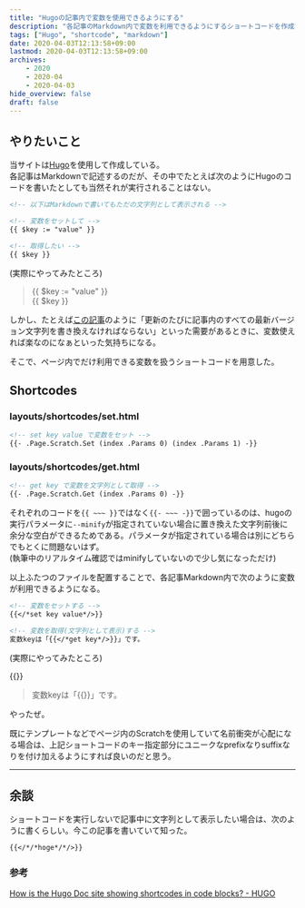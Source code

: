 ```yaml
---
title: "Hugoの記事内で変数を使用できるようにする"
description: "各記事のMarkdown内で変数を利用できるようにするショートコードを作成する"
tags: ["Hugo", "shortcode", "markdown"]
date: 2020-04-03T12:13:58+09:00
lastmod: 2020-04-03T12:13:58+09:00
archives:
    - 2020
    - 2020-04
    - 2020-04-03
hide_overview: false
draft: false
---
```


## やりたいこと

当サイトは[Hugo](https://gohugo.io/)を使用して作成している。  
各記事はMarkdownで記述するのだが、その中でたとえば次のようにHugoのコードを書いたとしても当然それが実行されることはない。

```md
<!-- 以下はMarkdownで書いてもただの文字列として表示される -->

<!-- 変数をセットして -->
{{ $key := "value" }}

<!-- 取得したい -->
{{ $key }}
```

(実際にやってみたところ)

> {{ $key := "value" }}  
> {{ $key }}

しかし、たとえば[この記事](/posts/2019/06_10_00_suihan_twit_2)のように「更新のたびに記事内のすべての最新バージョン文字列を書き換えなければならない」といった需要があるときに、変数使えれば楽なのになぁといった気持ちになる。

そこで、ページ内でだけ利用できる変数を扱うショートコードを用意した。

## Shortcodes

### layouts/shortcodes/set.html

```md
<!-- set key value で変数をセット -->
{{- .Page.Scratch.Set (index .Params 0) (index .Params 1) -}}
```

### layouts/shortcodes/get.html

```md
<!-- get key で変数を文字列として取得 -->
{{- .Page.Scratch.Get (index .Params 0) -}}
```

それぞれのコードを`{{ ~~~ }}`ではなく`{{- ~~~ -}}`で囲っているのは、hugoの実行パラメータに`--minify`が指定されていない場合に置き換えた文字列前後に余分な空白ができるためである。パラメータが指定されている場合は別にどちらでもとくに問題ないはず。  
(執筆中のリアルタイム確認ではminifyしていないので少し気になっただけ)

以上ふたつのファイルを配置することで、各記事Markdown内で次のように変数が利用できるようになる。

```md
<!-- 変数をセットする -->
{{</*set key value*/>}}

<!-- 変数を取得(文字列として表示)する -->
変数keyは「{{</*get key*/>}}」です。
```

(実際にやってみたところ)

{{<set key value>}}
>変数keyは「{{<get key>}}」です。

やったぜ。

既にテンプレートなどでページ内のScratchを使用していて名前衝突が心配になる場合は、上記ショートコードのキー指定部分にユニークなprefixなりsuffixなりを付け加えるようにすれば良いのだと思う。

---

## 余談

ショートコードを実行しないで記事中に文字列として表示したい場合は、次のように書くらしい。今この記事を書いていて知った。

```md
{{</*/*hoge*/*/>}}
```

### 参考

[How is the Hugo Doc site showing shortcodes in code blocks? - HUGO](https://discourse.gohugo.io/t/how-is-the-hugo-doc-site-showing-shortcodes-in-code-blocks/9074)
